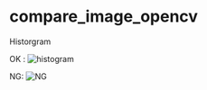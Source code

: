 # compare_image_opencv
Historgram

OK :
![histogram](https://github.com/Duongvinh227/algorithm_opencv/assets/96807833/c8bea327-da58-4d9a-8e10-c1531087adc9)

NG:
![NG](https://github.com/Duongvinh227/algorithm_opencv/assets/96807833/506a2a91-eb7d-419e-9ceb-f95b049956d0)
